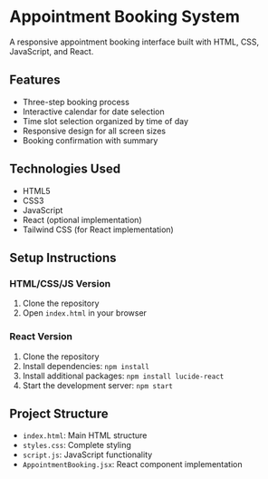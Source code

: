 # Appointment Booking System

A responsive appointment booking interface built with HTML, CSS, JavaScript, and React.

## Features

- Three-step booking process
- Interactive calendar for date selection
- Time slot selection organized by time of day
- Responsive design for all screen sizes
- Booking confirmation with summary

## Technologies Used

- HTML5
- CSS3
- JavaScript
- React (optional implementation)
- Tailwind CSS (for React implementation)

## Setup Instructions

### HTML/CSS/JS Version
1. Clone the repository
2. Open `index.html` in your browser

### React Version
1. Clone the repository
2. Install dependencies: `npm install`
3. Install additional packages: `npm install lucide-react`
4. Start the development server: `npm start`

## Project Structure

- `index.html`: Main HTML structure
- `styles.css`: Complete styling
- `script.js`: JavaScript functionality
- `AppointmentBooking.jsx`: React component implementation
